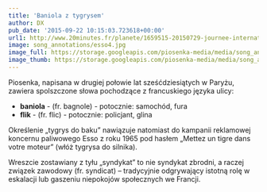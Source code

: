 ```yaml
---
title: 'Baniola z tygrysem'
author: DX
pub_date: '2015-09-22 10:15:03.723618+00:00'
url1: http://www.20minutes.fr/planete/1659515-20150729-journee-internationale-tigre-connaissez-bien-felins-celebres
image: song_annotations/esso4.jpg
image_full: https://storage.googleapis.com/piosenka-media/media/song_annotations/esso4.jpg
image_thumb: https://storage.googleapis.com/piosenka-media/media/song_annotations/esso4.jpg.0x300_q85_upscale.jpg
---
```


Piosenka, napisana w drugiej połowie lat sześćdziesiątych w Paryżu, zawiera spolszczone słowa pochodzące z francuskiego języka ulicy:

- **baniola** \- \(fr. bagnole\) \- potocznie: samochód, fura
 - **flik** \- \(fr. flic\) \- potocznie: policjant, glina

Określenie „tygrys do baku” nawiązuje natomiast do kampanii reklamowej koncernu paliwowego Esso z roku 1965 pod hasłem „Mettez un tigre dans votre moteur” \(włóż tygrysa do silnika\).

Wreszcie zostawiany z tyłu „syndykat” to nie syndykat zbrodni, a raczej związek zawodowy \(fr. syndicat\) – tradycyjnie odgrywający istotną rolę w eskalacji lub gaszeniu niepokojów społecznych we Francji.